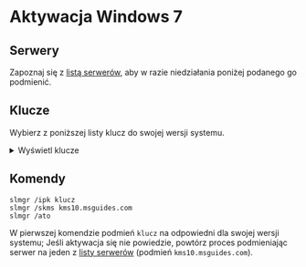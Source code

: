# Aktywacja Windows 7
## Serwery
Zapoznaj się z [listą serwerów](/servers.md), aby w razie niedziałania poniżej podanego go podmienić.
## Klucze
Wybierz z poniższej listy klucz do swojej wersji systemu.
<details><summary>Wyświetl klucze</summary>

Wersja | Klucz
------ | -----
**Windows 7 Professional** | FJ82H-XT6CR-J8D7P-XQJJ2-GPDD4
**Windows 7 Professional N** | MRPKT-YTG23-K7D7T-X2JMM-QY7MG
**Windows 7 Professional E** | W82YF-2Q76Y-63HXB-FGJG9-GF7QX
**Windows 7 Enterprise** | 33PXH-7Y6KF-2VJC9-XBBR8-HVTHH
**Windows 7 Enterprise N** | YDRBP-3D83W-TY26F-D46B2-XCKRJ
**Windows 7 Enterprise E** | C29WB-22CC8-VJ326-GHFJW-H9DH4

  </details>
  
## Komendy
```
slmgr /ipk klucz
slmgr /skms kms10.msguides.com
slmgr /ato
```
W pierwszej komendzie podmień `klucz` na odpowiedni dla swojej wersji systemu;
Jeśli aktywacja się nie powiedzie, powtórz proces podmieniając serwer na jeden z [listy serwerów](/servers.md) (podmień `kms10.msguides.com`).
